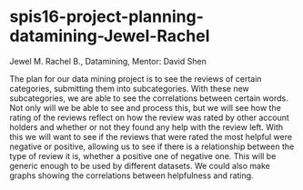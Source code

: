 # spis16-project-planning-datamining-Jewel-Rachel
Jewel M. Rachel B., Datamining, Mentor: David Shen

The plan for our data mining project is to see the reviews of certain categories, submitting them into subcategories. With these new subcategories, we are able to see the correlations between certain words.   Not only will we be able to see and process this, but we will see how the rating of the reviews reflect on how the review was rated by other account holders and whether or not they found any help with the review left. With this we will want to see if the reviews that were rated the most helpful were negative or positive, allowing us to see if there is a relationship between the type of review it is, whether a positive one of negative one. 
This will be generic enough to be used by different datasets. We could also make graphs showing the correlations between helpfulness and rating. 
